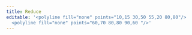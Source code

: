 ```yaml
---
title: Reduce
editable: '<polyline fill="none" points="10,15 30,50 55,20 80,80"/>
  <polyline fill="none" points="60,70 80,80 90,60 "/>'
---
```

